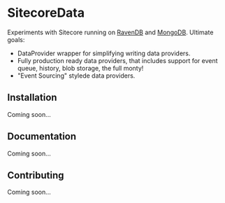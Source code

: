 # SitecoreData

Experiments with Sitecore running on [RavenDB](http://ravendb.net) and [MongoDB](http://www.mongodb.org). Ultimate goals:

* DataProvider wrapper for simplifying writing data providers.
* Fully production ready data providers, that includes support for event queue, history, blob storage, the full monty!
* "Event Sourcing" stylede data providers.

## Installation ##

Coming soon...

## Documentation ##

Coming soon...

## Contributing ##

Coming soon...